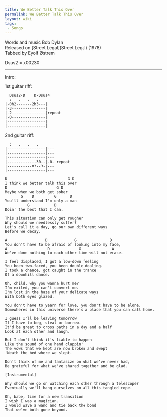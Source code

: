 ```yaml
---
title: We Better Talk This Over
permalink: We Better Talk This Over
layout: wiki
tags:
 - Songs
---
```


Words and music Bob Dylan  
Released on [Street Legal](Street Legal) (1978)  
Tabbed by Eyolf Østrem

Dsus2 = x00230

* * * * *

Intro:

1st guitar riff:

      Dsus2-D    D-Dsus4
      :   .   .   .
    |-0h2-------2h3---|
    |-3---------------|
    |-2---------------|repeat
    |-0---------------|
    |-----------------|
    |-----------------|

2nd guitar riff:

      :   .   .   .
    |-----------------|---
    |-----------------|---
    |-----------------|---
    |-------------30--|-0- repeat
    |-----------03--3-|---
    |-----------------|---

    D                           G D
    I think we better talk this over
    D                      G D
    Maybe when we both get sober
           G    D         G      D
    You'll understand I'm only a man
              G           D
    Doin' the best that I can.

    This situation can only get rougher.
    Why should we needlessly suffer?
    Let's call it a day, go our own different ways
    Before we decay.

    A                 D            G               D
    You don't have to be afraid of looking into my face,
    A                  D             G              A
    We've done nothing to each other time will not erase.

    I feel displaced, I got a low-down feeling
    You been two-faced, you been double-dealing.
    I took a chance, got caught in the trance
    Of a downhill dance.

    Oh, child, why you wanna hurt me?
    I'm exiled, you can't convert me.
    I'm lost in the haze of your delicate ways
    With both eyes glazed.

    You don't have to yearn for love, you don't have to be alone,
    Somewheres in this universe there's a place that you can call home.

    I guess I'll be leaving tomorrow
    If I have to beg, steal or borrow.
    It'd be great to cross paths in a day and a half
    Look at each other and laugh.

    But I don't think it's liable to happen
    Like the sound of one hand clappin'.
    The vows that we kept are now broken and swept
    'Neath the bed where we slept.

    Don't think of me and fantasize on what we've never had,
    Be grateful for what we've shared together and be glad.

    [Instrumental]

    Why should we go on watching each other through a telescope?
    Eventually we'll hang ourselves on all this tangled rope.

    Oh, babe, time for a new transition
    I wish I was a magician.
    I would wave a wand and tie back the bond
    That we've both gone beyond.
